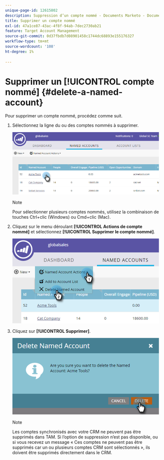 ```yaml
---
unique-page-id: 12615802
description: Suppression d’un compte nommé - Documents Marketo - Documentation du produit
title: Supprimer un compte nommé
exl-id: 47a1ce87-43ac-4f8f-94ab-7dec2730ab21
feature: Target Account Management
source-git-commit: 0d37fbdb7d08901458c1744dc68893e155176327
workflow-type: tm+mt
source-wordcount: '108'
ht-degree: 1%

---
```


# Supprimer un [!UICONTROL compte nommé] {#delete-a-named-account}

Pour supprimer un compte nommé, procédez comme suit.

1. Sélectionnez la ligne du ou des comptes nommés à supprimer.

   ![](assets/seven-1.png)

   >[!NOTE]
   >
   >Pour sélectionner plusieurs comptes nommés, utilisez la combinaison de touches Ctrl+clic (Windows) ou Cmd+clic (Mac).

1. Cliquez sur le menu déroulant **[!UICONTROL Actions de compte nommé]** et sélectionnez **[!UICONTROL Supprimer le compte nommé]**.

   ![](assets/eight-1.png)

1. Cliquez sur **[!UICONTROL Supprimer]**.

   ![](assets/nine-1.png)

   >[!NOTE]
   >
   >Les comptes synchronisés avec votre CRM ne peuvent pas être supprimés dans TAM. Si l’option de suppression n’est pas disponible, ou si vous recevez un message « Ces comptes ne peuvent pas être supprimés car un ou plusieurs comptes CRM sont sélectionnés », ils doivent être supprimés directement dans le CRM.

